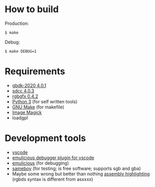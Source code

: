 How to build
============

Production:
```term
$ make
```

Debug:
```term
$ make DEBUG=1
```

Requirements
============

* [gbdk-2020 4.0.1](https://github.com/Zal0/gbdk-2020/releases/tag/4.0.1)
* [sdcc 4.0.3](http://sdcc.sourceforge.net/snap.php)
* [rgbgfx 0.4.2](https://github.com/gbdev/rgbds/releases/tag/v0.4.2)
* [Python 3](https://www.python.org/) (for self written tools)
* [GNU Make](https://www.gnu.org/software/make/) (for makefile)
* [Image Magick](https://imagemagick.org/)
* loadgpl

Development tools
=================
* [vscode](https://visualstudio.microsoft.com/downloads/)
* [emulicious debugger plugin for vscode](https://marketplace.visualstudio.com/items?itemName=emulicious.emulicious-debugger)
* [emulicious](https://emulicious.net/downloads/) (for debugging)
* [sameboy](https://sameboy.github.io/) (for testing; is free software; supports sgb and gba)
* Maybe some wrong but better than nothing [assembly highlighting](https://marketplace.visualstudio.com/items?itemName=donaldhays.rgbds-z80) (rgbds syntax is different from asxxxx)